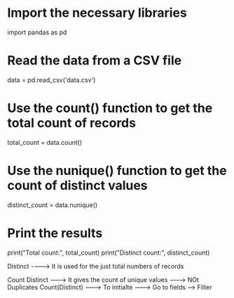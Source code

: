 # Import the necessary libraries
import pandas as pd

# Read the data from a CSV file
data = pd.read_csv('data.csv')

# Use the count() function to get the total count of records
total_count = data.count()

# Use the nunique() function to get the count of distinct values
distinct_count = data.nunique()

# Print the results
print("Total count:", total_count)
print("Distinct count:", distinct_count)




Distinct ----> It is used for the just total numbers of records

Count Distinct ---> It gives the count of unique values ---> NOt Duplicates
Count(Distinct)  ---> To initialte ---> Go to fields --> Filter